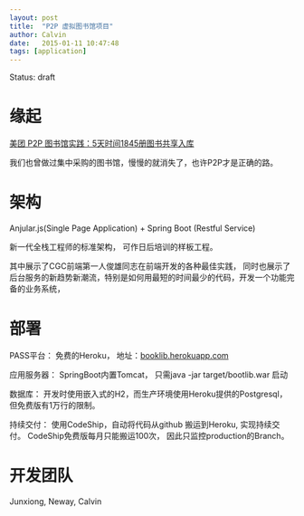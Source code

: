 ```yaml
---
layout: post
title:  "P2P 虚拟图书馆项目"
author: Calvin
date:   2015-01-11 10:47:48
tags: [application]
---
```


Status: draft

# 缘起

[美团 P2P 图书馆实践：5天时间1845册图书共享入库](http://tech.meituan.com/mt-library-introduce.html)

我们也曾做过集中采购的图书馆，慢慢的就消失了，也许P2P才是正确的路。

# 架构

Anjular.js(Single Page Application) + Spring Boot (Restful Service)

新一代全栈工程师的标准架构， 可作日后培训的样板工程。

其中展示了CGC前端第一人俊雄同志在前端开发的各种最佳实践， 同时也展示了后台服务的新趋势新潮流，特别是如何用最短的时间最少的代码，开发一个功能完备的业务系统，

# 部署

PASS平台： 免费的Heroku， 地址：[booklib.herokuapp.com](http://booklib.herokuapp.com)

应用服务器： SpringBoot内置Tomcat， 只需java -jar target/bootlib.war 启动

数据库： 开发时使用嵌入式的H2，而生产环境使用Heroku提供的Postgresql，但免费版有1万行的限制。

持续交付： 使用CodeShip，自动将代码从github 搬运到Heroku, 实现持续交付。 CodeShip免费版每月只能搬运100次， 因此只监控production的Branch。

# 开发团队

Junxiong, Neway, Calvin
